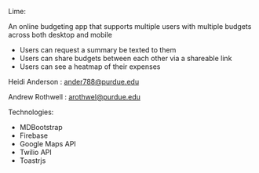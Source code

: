Lime:

An online budgeting app that supports multiple users with multiple budgets across both desktop and mobile

* Users can request a summary be texted to them
* Users can share budgets between each other via a shareable link
* Users can see a heatmap of their expenses

Heidi Anderson : ander788@purdue.edu

Andrew Rothwell : arothwel@purdue.edu

Technologies:

* MDBootstrap
* Firebase
* Google Maps API
* Twilio API
* Toastrjs
